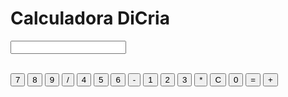 <!DOCTYPE html>
<html lang = "en">
<head>
  <meta charset="UTF-8">
  <meta http-equiv="X-UA-Compatible" content="IE=edge">
  <meta name="viewport" content="width=device-width, initial-scale=1.0">
  <link rel="stylesheet" href="Calculadora/Calculadora-Css.css">
<title> Calculadora DiCria </title>

</head>
<body>

<div id= "Calculadora">
<h1> Calculadora DiCria </h1>
<form name= "clique">
	
  <input id="caixaCalculo" type= "text" name= "numero"> <br> <br>

  <input type="button" value= "7" onclick= "clique.numero.value += '7' ">
  <input id="botão" type= "button" value= "8" onclick= "clique.numero.value += '8' ">
  <input id="botão" type= "button" value= "9" onclick= "clique.numero.value += '9' ">
  <input id="botãoEspecial" type= "button" value= "/" onclick= "clique.numero.value += '/' ">
  
  <input type = "button" value= "4" onclick= "clique.numero.value += '4' ">
  <input id="botão" type= "button" value= "5" onclick= "clique.numero.value += '5' ">
  <input id="botão" type= "button" value= "6" onclick= "clique.numero.value += '6' ">
  <input id="botãoEspecial" type= "button" value= "-" onclick= "clique.numero.value += '-' ">
  
  
  <input type="button" value= "1" onclick= "clique.numero.value += '1' ">
  <input id="botão" type= "button" value= "2" onclick= "clique.numero.value += '2' ">
  <input id="botão" type= "button" value= "3" onclick= "clique.numero.value += '3' ">
  <input id="botãoEspecial" type= "button" value= "*" onclick= "clique.numero.value += '*' ">
  
  
  <input id= "botãoC" type= "button" value= "C" onclick= "clique.numero.value = ' ' " >
  <input id="botão" type= "button" value= "0" onclick= "clique.numero.value += '0' ">
  <input id="botãoEspecial" type= "button" value= "=" onclick= "clique.numero.value = eval(clique.numero.value) ">
	<input id="botãoEspecial" type= "button" value= "+" onclick= "clique.numero.value += '+' ">
  
</form>
</div>

</body>
</html>
